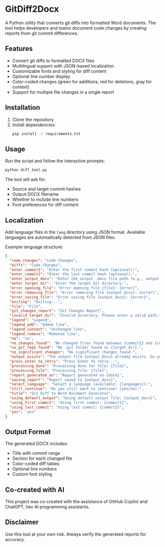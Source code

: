 # GitDiff2Docx
A Python utility that converts git diffs into formatted Word documents. The tool helps developers and teams document code changes by creating reports from git commit differences.

## Features
- Convert git diffs to formatted DOCX files
- Multilingual support with JSON-based localization
- Customizable fonts and styling for diff content
- Optional line number display
- Color-coded changes (green for additions, red for deletions, gray for context)
- Support for multiple file changes in a single report

## Installation
1. Clone the repository
2. Install dependencies:
   ```bash
   pip install -r requirements.txt
   ```

## Usage
Run the script and follow the interactive prompts:
```bash
python diff_tool.py
```

The tool will ask for:
- Source and target commit hashes
- Output DOCX filename
- Whether to include line numbers
- Font preferences for diff content

## Localization
Add language files in the `lang` directory using JSON format. Available languages are automatically detected from JSON files.

Example language structure:
```json
{
  "code_changes": "Code Changes",
  "diffs": "Code Changes",
  "enter_commit1": "Enter the first commit hash (optional):",
  "enter_commit2": "Enter the last commit hash (optional):",
  "enter_output_docx": "Enter the output .docx file path (e.g., output.docx):",
  "enter_target_dir": "Enter the target Git directory:",
  "error_opening_file": "Error opening file {file}: {error}",
  "error_removing_file": "Error removing file {output_docx}: {error}",
  "error_saving_file": "Error saving file {output_docx}: {error}",
  "exiting": "Exiting...",
  "file": "File",
  "git_changes_report": "Git Changes Report",
  "invalid_target_dir": "Invalid directory. Please enter a valid path.",
  "legend": "Legend",
  "legend_add": "Added line",
  "legend_context": "Unchanged line",
  "legend_remove": "Removed line",
  "no": "no",
  "no_changes_found": "No changed files found between {commit1} and {commit2}.",
  "no_git_repo_found": "No .git folder found in {target_dir}.",
  "no_significant_changes": "No significant changes found.",
  "output_exists": "The output file {output_docx} already exists. Do you want to overwrite it? (yes/no):",
  "press_enter_to_retry": "Press Enter to retry...",
  "processing_done": "Processing done for file: {file}",
  "processing_file": "Processing file: {file}",
  "report_generated_on": "Report generated on {date}",
  "saving_report": "Report saved to {output_docx}",
  "select_language": "Select a language (available: {languages}):",
  "still_continue": "Do you still want to continue? (yes/no):",
  "title": "Git Diff to Word Document Generator",
  "using_default_output": "Using default output file: {output_docx}",
  "using_first_commit": "Using first commit: {commit1}",
  "using_last_commit": "Using last commit: {commit2}",
  "yes": "yes"
}
```

## Output Format
The generated DOCX includes:
- Title with commit range
- Section for each changed file
- Color-coded diff tables
- Optional line numbers
- Custom font styling

## Co-created with AI

This project was co-created with the assistance of GitHub Copilot and ChatGPT, two AI programming assistants.

## Disclaimer
Use this tool at your own risk. Always verify the generated reports for accuracy.
